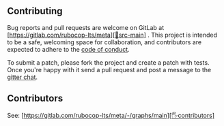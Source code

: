 ## Contributing

Bug reports and pull requests are welcome on GitLab at [https://gitlab.com/rubocop-lts/meta][🚎src-main]
. This project is intended to be a safe, welcoming space for collaboration, and contributors are expected to adhere to
the [code of conduct][conduct].

To submit a patch, please fork the project and create a patch with tests. Once you're happy with it send a pull request
and post a message to the [gitter chat][🏘chat].

## Contributors

See: [https://gitlab.com/rubocop-lts/meta/-/graphs/main][🖐contributors]

[conduct]: https://gitlab.com/rubocop-lts/meta/-/blob/main/CODE_OF_CONDUCT.md
[🖐contributors]: https://gitlab.com/rubocop-lts/meta/-/graphs/main
[🚎src-main]: https://gitlab.com/rubocop-lts/meta/-/tree/main
[🏘chat]: https://gitter.im/rubocop-lts/community
